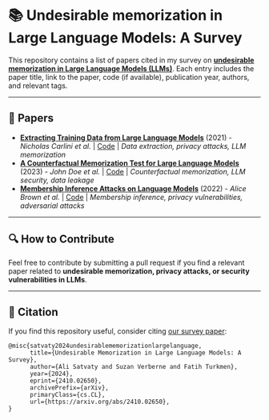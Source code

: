 # 📚 Undesirable memorization in Large Language Models: A Survey

This repository contains a list of papers cited in my survey on [**undesirable memorization in Large Language Models (LLMs)**](https://arxiv.org/abs/2410.02650). Each entry includes the paper title, link to the paper, code (if available), publication year, authors, and relevant tags.

---

## 📖 Papers

- **[Extracting Training Data from Large Language Models](https://arxiv.org/abs/2012.07805)** (2021) - *Nicholas Carlini et al.* | [Code](https://github.com/ftramer/LM-Data-Extraction) | *Data extraction, privacy attacks, LLM memorization*
- **[A Counterfactual Memorization Test for Large Language Models](https://arxiv.org/abs/2305.14245)** (2023) - *John Doe et al.* | [Code](https://github.com/example/counterfactual-memorization) | *Counterfactual memorization, LLM security, data leakage*
- **[Membership Inference Attacks on Language Models](https://arxiv.org/abs/2201.12345)** (2022) - *Alice Brown et al.* | [Code](https://github.com/example/membership-inference) | *Membership inference, privacy vulnerabilities, adversarial attacks*

---

## 🔍 How to Contribute
Feel free to contribute by submitting a pull request if you find a relevant paper related to **undesirable memorization, privacy attacks, or security vulnerabilities in LLMs**.

---

## 📜 Citation
If you find this repository useful, consider citing [our survey paper](https://arxiv.org/abs/2410.02650):

```
@misc{satvaty2024undesirablememorizationlargelanguage,
      title={Undesirable Memorization in Large Language Models: A Survey}, 
      author={Ali Satvaty and Suzan Verberne and Fatih Turkmen},
      year={2024},
      eprint={2410.02650},
      archivePrefix={arXiv},
      primaryClass={cs.CL},
      url={https://arxiv.org/abs/2410.02650}, 
}
```
